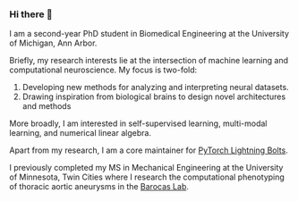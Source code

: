 ### Hi there 👋

I am a second-year PhD student in Biomedical Engineering at the University of Michigan, Ann Arbor.

Briefly, my research interests lie at the intersection of machine learning and computational neuroscience. My focus is two-fold:
1) Developing new methods for analyzing and interpreting neural datasets.
2) Drawing inspiration from biological brains to design novel architectures and methods

More broadly, I am interested in self-supervised learning, multi-modal learning, and numerical linear algebra.

Apart from my research, I am a core maintainer for [PyTorch Lightning Bolts](https://github.com/Lightning-AI/lightning-bolts).

I previously completed my MS in Mechanical Engineering at the University of Minnesota, Twin Cities where I research the computational phenotyping of thoracic aortic aneurysms in the [Barocas Lab](https://sites.google.com/a/umn.edu/barocas/home).
